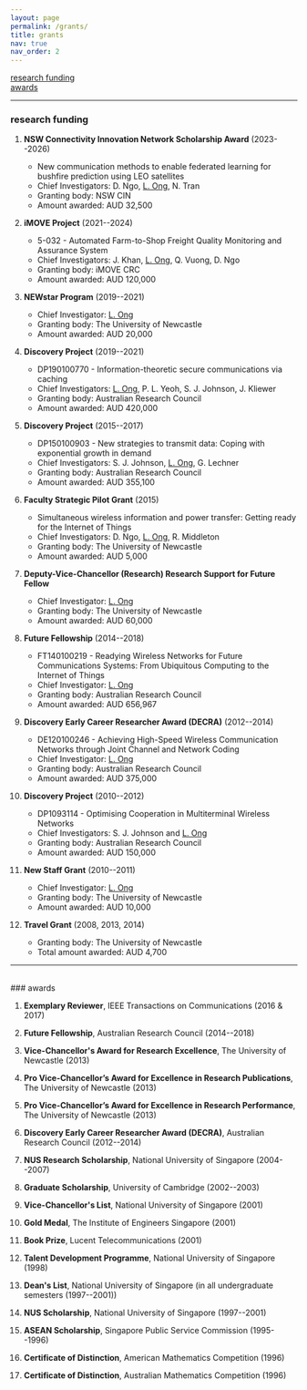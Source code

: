 ```yaml
---
layout: page
permalink: /grants/
title: grants
nav: true
nav_order: 2
---
```


[research funding](#research-funding)  
[awards](#awards)

***
### research funding

1. **NSW Connectivity Innovation Network Scholarship Award** (2023--2026)
   - New communication methods to enable federated learning for bushfire prediction using LEO satellites
   - Chief Investigators: D. Ngo, <ins>L. Ong</ins>, N. Tran
   - Granting body: NSW CIN
   - Amount awarded: AUD 32,500

1. **iMOVE Project** (2021--2024)
   - 5-032 - Automated Farm-to-Shop Freight Quality Monitoring and Assurance System
   - Chief Investigators: J. Khan, <ins>L. Ong</ins>, Q. Vuong, D. Ngo
   - Granting body: iMOVE CRC
   - Amount awarded: AUD 120,000
2. **NEWstar Program** (2019--2021)  
    - Chief Investigator: <ins>L. Ong</ins>
    - Granting body: The University of Newcastle
    - Amount awarded: AUD 20,000
3. **Discovery Project** (2019--2021)
   - DP190100770 - Information-theoretic secure communications via caching
   - Chief Investigators: <ins>L. Ong</ins>, P. L. Yeoh, S. J. Johnson, J. Kliewer
   - Granting body: Australian Research Council
   - Amount awarded: AUD 420,000
4. **Discovery Project** (2015--2017)
   - DP150100903 - New strategies to transmit data: Coping with exponential growth in demand
   - Chief Investigators: S. J. Johnson, <ins>L. Ong</ins>, G. Lechner
   - Granting body: Australian Research Council
   - Amount awarded: AUD 355,100
5. **Faculty Strategic Pilot Grant** (2015)  
    - Simultaneous wireless information and power transfer: Getting ready for the Internet of Things
    - Chief Investigators: D. Ngo, <ins>L. Ong</ins>, R. Middleton
    - Granting body: The University of Newcastle
    - Amount awarded: AUD 5,000
6. **Deputy-Vice-Chancellor (Research) Research Support for Future Fellow**
   - Chief Investigator: <ins>L. Ong</ins>
   - Granting body: The University of Newcastle
   - Amount awarded: AUD 60,000
7. **Future Fellowship** (2014--2018)
   - FT140100219 - Readying Wireless Networks for Future Communications Systems: From Ubiquitous Computing to the Internet of Things
   - Chief Investigator: <ins>L. Ong</ins>
   - Granting body: Australian Research Council
   - Amount awarded: AUD 656,967
8. **Discovery Early Career Researcher Award (DECRA)** (2012--2014)
    - DE120100246 - Achieving High-Speed Wireless Communication Networks through Joint Channel and Network Coding
    - Chief Investigator: <ins>L. Ong</ins>
    - Granting body: Australian Research Council
    - Amount awarded: AUD 375,000
9. **Discovery Project** (2010--2012)
    - DP1093114 - Optimising Cooperation in Multiterminal Wireless Networks
    - Chief Investigators: S. J. Johnson and <ins>L. Ong</ins>
    - Granting body: Australian Research Council
    - Amount awarded: AUD 150,000
10. **New Staff Grant** (2010--2011)
    - Chief Investigator: <ins>L. Ong</ins>
    - Granting body: The University of Newcastle
    - Amount awarded: AUD 10,000
11. **Travel Grant** (2008, 2013, 2014)
     - Granting body: The University of Newcastle
     - Total amount awarded: AUD 4,700

***
<br>
### awards

1. **Exemplary Reviewer**, IEEE Transactions on Communications (2016 & 2017) 

2. **Future Fellowship**, Australian Research Council (2014--2018)

3. **Vice-Chancellor's Award for Research Excellence**, The University of Newcastle (2013)

4. **Pro Vice-Chancellor’s Award for Excellence in Research Publications**, The University of Newcastle (2013)

5. **Pro Vice-Chancellor’s Award for Excellence in Research Performance**, The University of Newcastle (2013)

6. **Discovery Early Career Researcher Award (DECRA)**, Australian Research Council (2012--2014)

7. **NUS Research Scholarship**, National University of Singapore (2004--2007)

8. **Graduate Scholarship**, University of Cambridge (2002--2003)

9. **Vice-Chancellor's List**, National University of Singapore (2001)

10. **Gold Medal**, The Institute of Engineers Singapore (2001)

11. **Book Prize**, Lucent Telecommunications (2001)

12. **Talent Development Programme**, National University of Singapore (1998)

13. **Dean's List**, National University of Singapore (in all undergraduate semesters (1997--2001))

14. **NUS Scholarship**, National University of Singapore (1997--2001)

15. **ASEAN Scholarship**, Singapore Public Service Commission (1995--1996)

16. **Certificate of Distinction**, American Mathematics Competition (1996)

17. **Certificate of Distinction**, Australian Mathematics Competition (1996)
